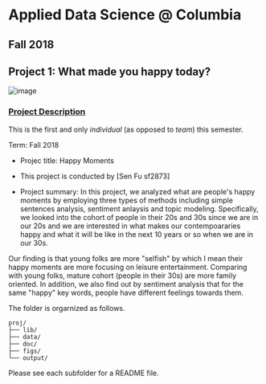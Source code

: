 # Applied Data Science @ Columbia
## Fall 2018
## Project 1: What made you happy today?

![image](figs/title.jpeg)

### [Project Description](doc/)
This is the first and only *individual* (as opposed to *team*) this semester. 

Term: Fall 2018

+ Projec title: Happy Moments
+ This project is conducted by [Sen Fu sf2873]

+ Project summary: 
In this project, we analyzed what are people's happy moments by employing three types of methods including simple sentences analysis, sentiment anlaysis and topic modeling. Specifically, we looked into the cohort of people in their 20s and 30s since we are in our 20s and we are interested in what makes our contempoararies happy and what it will be like in the next 10 years or so when we are in our 30s.

Our finding is that young folks are more "selfish" by which I mean their happy moments are more focusing on leisure entertainment. Comparing with young folks, mature cohort (people in their 30s) are more family oriented. In addition, we also find out by sentiment analysis that for the same "happy" key words, people have different feelings towards them. 



The folder is orgarnized as follows.

```
proj/
├── lib/
├── data/
├── doc/
├── figs/
└── output/
```

Please see each subfolder for a README file.
